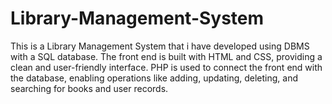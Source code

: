 # Library-Management-System
This is a Library Management System that i have developed using DBMS with a SQL database. The front end is built with HTML and CSS, providing a clean and user-friendly interface. PHP is used to connect the front end with the database, enabling operations like adding, updating, deleting, and searching for books and user records.

